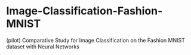 # Image-Classification-Fashion-MNIST
(pilot) Comparative Study for Image Classification on the Fashion MNIST dataset with Neural Networks
